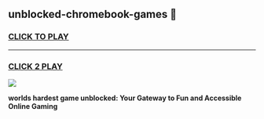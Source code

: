 
## unblocked-chromebook-games 👋
<h3>
<a href="https://premium.freeplayer.one?title=unblocked-chromebook-games&ref=14F">CLICK TO PLAY</a></h3>
<hr>

<h3>
<a href="https://premium.freeplayer.one?title=unblocked-chromebook-games&ref=14F">CLICK 2 PLAY</a>
  
</h3>

<a href="https://premium.freeplayer.one?title=unblocked-chromebook-games&ref=12F/"><img src="https://clearcache.store/games.png"></a>


**worlds hardest game unblocked: Your Gateway to Fun and Accessible Online Gaming**
